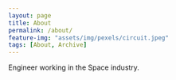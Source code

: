 ```yaml
---
layout: page
title: About
permalink: /about/
feature-img: "assets/img/pexels/circuit.jpeg"
tags: [About, Archive]
---
```


Engineer working in the Space industry.
 
